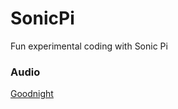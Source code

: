 # SonicPi
Fun experimental coding with Sonic Pi

### Audio
[Goodnight](https://soundcloud.com/baldevia/goodnight)
